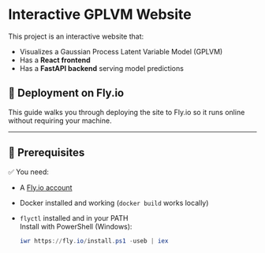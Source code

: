 # Interactive GPLVM Website

This project is an interactive website that:
- Visualizes a Gaussian Process Latent Variable Model (GPLVM)
- Has a **React frontend**
- Has a **FastAPI backend** serving model predictions

## 🚀 Deployment on Fly.io

This guide walks you through deploying the site to Fly.io so it runs online without requiring your machine.

---

## 📝 Prerequisites

✅ You need:

- A [Fly.io account](https://fly.io/)
- Docker installed and working (`docker build` works locally)
- `flyctl` installed and in your PATH  
  Install with PowerShell (Windows):

  ```powershell
  iwr https://fly.io/install.ps1 -useb | iex